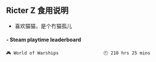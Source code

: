 ## Ricter Z 食用说明
- 喜欢猫猫，是个冇猫孤儿

<!-- steam-box start -->
#### - Steam playtime leaderboard
```text
🎮 World of Warships                 🕘 210 hrs 25 mins
```
<!-- Powered by https://github.com/YouEclipse/steam-box . -->
<!-- steam-box end -->
